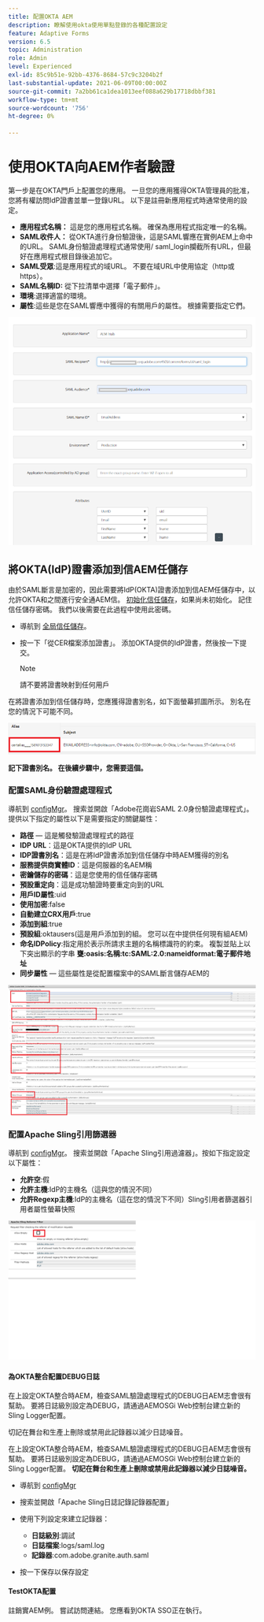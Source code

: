 ```yaml
---
title: 配置OKTA AEM
description: 瞭解使用okta使用單點登錄的各種配置設定
feature: Adaptive Forms
version: 6.5
topic: Administration
role: Admin
level: Experienced
exl-id: 85c9b51e-92bb-4376-8684-57c9c3204b2f
last-substantial-update: 2021-06-09T00:00:00Z
source-git-commit: 7a2bb61ca1dea1013eef088a629b17718dbbf381
workflow-type: tm+mt
source-wordcount: '756'
ht-degree: 0%

---
```


# 使用OKTA向AEM作者驗證

第一步是在OKTA門戶上配置您的應用。 一旦您的應用獲得OKTA管理員的批准，您將有權訪問IdP證書並單一登錄URL。 以下是註冊新應用程式時通常使用的設定。

* **應用程式名稱：** 這是您的應用程式名稱。 確保為應用程式指定唯一的名稱。
* **SAML收件人：** 從OKTA進行身份驗證後，這是SAML響應在實例AEM上命中的URL。 SAML身份驗證處理程式通常使用/ saml_login攔截所有URL，但最好在應用程式根目錄後追加它。
* **SAML受眾**:這是應用程式的域URL。 不要在域URL中使用協定（http或https）。
* **SAML名稱ID:** 從下拉清單中選擇「電子郵件」。
* **環境**:選擇適當的環境。
* **屬性**:這些是您在SAML響應中獲得的有關用戶的屬性。 根據需要指定它們。


![奧克塔應用](assets/okta-app-settings-blurred.PNG)


## 將OKTA(IdP)證書添加到信AEM任儲存

由於SAML斷言是加密的，因此需要將IdP(OKTA)證書添加到信AEM任儲存中，以允許OKTA和之間進行安全通AEM信。
[初始化信任儲存](http://localhost:4502/libs/granite/security/content/truststore.html)，如果尚未初始化。
記住信任儲存密碼。 我們以後需要在此過程中使用此密碼。

* 導航到 [全局信任儲存](http://localhost:4502/libs/granite/security/content/truststore.html)。
* 按一下「從CER檔案添加證書」。 添加OKTA提供的IdP證書，然後按一下提交。

   >[!NOTE]
   >
   >請不要將證書映射到任何用戶

在將證書添加到信任儲存時，您應獲得證書別名，如下面螢幕抓圖所示。 別名在您的情況下可能不同。

![證書別名](assets/cert-alias.PNG)

**記下證書別名。 在後續步驟中，您需要這個。**

### 配置SAML身份驗證處理程式

導航到 [configMgr](http://localhost:4502/system/console/configMgr)。
搜索並開啟「Adobe花崗岩SAML 2.0身份驗證處理程式」。
提供以下指定的屬性以下是需要指定的關鍵屬性：

* **路徑**  — 這是觸發驗證處理程式的路徑
* **IDP URL**：這是OKTA提供的IdP URL
* **IDP證書別名**：這是在將IdP證書添加到信任儲存中時AEM獲得的別名
* **服務提供商實體ID**：這是伺服器的名AEM稱
* **密鑰儲存的密碼**：這是您使用的信任儲存密碼
* **預設重定向**：這是成功驗證時要重定向到的URL
* **用戶ID屬性**:uid
* **使用加密**:false
* **自動建立CRX用戶**:true
* **添加到組**:true
* **預設組**:oktausers(這是用戶添加到的組。 您可以在中提供任何現有組AEM)
* **命名IDPolicy**:指定用於表示所請求主題的名稱標識符的約束。 複製並貼上以下突出顯示的字串 **甕:oasis:名稱:tc:SAML:2.0:nameidformat:電子郵件地址**
* **同步屬性**  — 這些屬性是從配置檔案中的SAML斷言儲存AEM的

![saml-authentication-handler](assets/saml-authentication-settings-blurred.PNG)

### 配置Apache Sling引用篩選器

導航到 [configMgr](http://localhost:4502/system/console/configMgr)。
搜索並開啟「Apache Sling引用過濾器」。按如下指定設定以下屬性：

* **允許空**:假
* **允許主機**:IdP的主機名（這與您的情況不同）
* **允許Regexp主機**:IdP的主機名（這在您的情況下不同）Sling引用者篩選器引用者屬性螢幕快照

![引用過濾器](assets/okta-referrer.png)

#### 為OKTA整合配置DEBUG日誌

在上設定OKTA整合時AEM，檢查SAML驗證處理程式的DEBUG日AEM志會很有幫助。 要將日誌級別設定為DEBUG，請通過AEMOSGi Web控制台建立新的Sling Logger配置。

切記在舞台和生產上刪除或禁用此記錄器以減少日誌噪音。

在上設定OKTA整合時AEM，檢查SAML驗證處理程式的DEBUG日AEM志會很有幫助。 要將日誌級別設定為DEBUG，請通過AEMOSGi Web控制台建立新的Sling Logger配置。
**切記在舞台和生產上刪除或禁用此記錄器以減少日誌噪音。**
* 導航到 [configMgr](http://localhost:4502/system/console/configMgr)

* 搜索並開啟「Apache Sling日誌記錄記錄器配置」
* 使用下列設定來建立記錄器：
   * **日誌級別**:調試
   * **日誌檔案**:logs/saml.log
   * **記錄器**:com.adobe.granite.auth.saml
* 按一下保存以保存設定

#### TestOKTA配置

註銷實AEM例。 嘗試訪問連結。 您應看到OKTA SSO正在執行。
